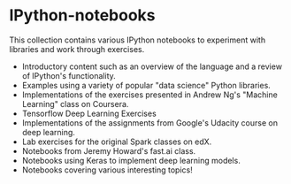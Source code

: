 IPython-notebooks
========================

This collection contains various IPython notebooks to experiment with libraries and work through exercises.

* Introductory content such as an overview of the language and a review of IPython's functionality. 
* Examples using a variety of popular "data science" Python libraries.
* Implementations of the exercises presented in Andrew Ng's "Machine Learning" class on Coursera.
* Tensorflow Deep Learning Exercises
* Implementations of the assignments from Google's Udacity course on deep learning.
* Lab exercises for the original Spark classes on edX.
* Notebooks from Jeremy Howard's fast.ai class.
* Notebooks using Keras to implement deep learning models.
* Notebooks covering various interesting topics!

 

  

  


  
 
